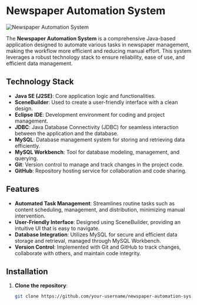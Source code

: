 # Newspaper Automation System

![Newspaper Automation System](C:\Users\HP\Desktop\Git-demo\NewsPaperAutomationSystem\assets\main.png)

The **Newspaper Automation System** is a comprehensive Java-based application designed to automate various tasks in newspaper management, making the workflow more efficient and reducing manual effort. This system leverages a robust technology stack to ensure reliability, ease of use, and efficient data management.

## Technology Stack
- **Java SE (J2SE)**: Core application logic and functionalities.
- **SceneBuilder**: Used to create a user-friendly interface with a clean design.
- **Eclipse IDE**: Development environment for coding and project management.
- **JDBC**: Java Database Connectivity (JDBC) for seamless interaction between the application and the database.
- **MySQL**: Database management system for storing and retrieving data efficiently.
- **MySQL Workbench**: Tool for database modeling, management, and querying.
- **Git**: Version control to manage and track changes in the project code.
- **GitHub**: Repository hosting service for collaboration and code sharing.

## Features
- **Automated Task Management**: Streamlines routine tasks such as content scheduling, management, and distribution, minimizing manual intervention.
- **User-Friendly Interface**: Designed using SceneBuilder, providing an intuitive UI that is easy to navigate.
- **Database Integration**: Utilizes MySQL for secure and efficient data storage and retrieval, managed through MySQL Workbench.
- **Version Control**: Implemented with Git and GitHub to track changes, collaborate with others, and maintain code integrity.

## Installation
1. **Clone the repository**:
   ```bash
   git clone https://github.com/your-username/newspaper-automation-system.git
